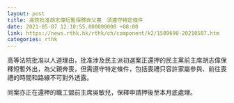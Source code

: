 ```yaml
---
layout: post
title: 高院批准胡志偉短暫保釋奔父喪　須遵守特定條件
date: 2021-05-07 12:10:55.000000000 +08:00
link: https://news.rthk.hk/rthk/ch/component/k2/1589690-20210507.htm
categories: rthk
---
```


高等法院批准以人道理由，批准涉及民主派初選案正還押的民主黨前主席胡志偉保釋短暫外出，為父親奔喪，但需遵守特定條件，包括喪禮只容許家屬參與、前往喪禮的時間和路線不可對外透露。

同案亦正在還柙的職工盟前主席吳敏兒，保釋申請押後至本月底處理。
